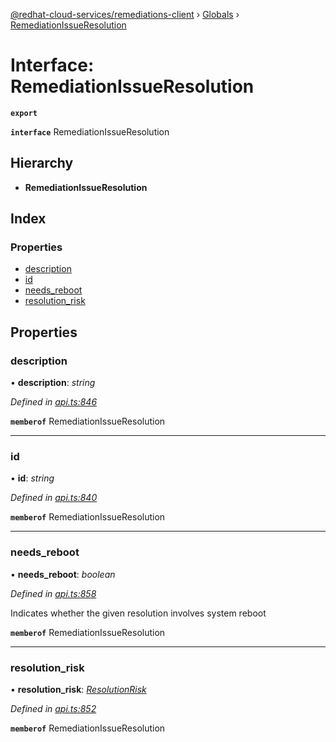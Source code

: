 [@redhat-cloud-services/remediations-client](../README.md) › [Globals](../globals.md) › [RemediationIssueResolution](remediationissueresolution.md)

# Interface: RemediationIssueResolution

**`export`** 

**`interface`** RemediationIssueResolution

## Hierarchy

* **RemediationIssueResolution**

## Index

### Properties

* [description](remediationissueresolution.md#description)
* [id](remediationissueresolution.md#id)
* [needs_reboot](remediationissueresolution.md#needs_reboot)
* [resolution_risk](remediationissueresolution.md#resolution_risk)

## Properties

###  description

• **description**: *string*

*Defined in [api.ts:846](https://github.com/RedHatInsights/javascript-clients/blob/master/packages/remediations/api.ts#L846)*

**`memberof`** RemediationIssueResolution

___

###  id

• **id**: *string*

*Defined in [api.ts:840](https://github.com/RedHatInsights/javascript-clients/blob/master/packages/remediations/api.ts#L840)*

**`memberof`** RemediationIssueResolution

___

###  needs_reboot

• **needs_reboot**: *boolean*

*Defined in [api.ts:858](https://github.com/RedHatInsights/javascript-clients/blob/master/packages/remediations/api.ts#L858)*

Indicates whether the given resolution involves system reboot

**`memberof`** RemediationIssueResolution

___

###  resolution_risk

• **resolution_risk**: *[ResolutionRisk](../enums/resolutionrisk.md)*

*Defined in [api.ts:852](https://github.com/RedHatInsights/javascript-clients/blob/master/packages/remediations/api.ts#L852)*

**`memberof`** RemediationIssueResolution
